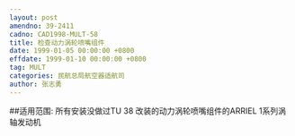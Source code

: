 ```yaml
---
layout: post
amendno: 39-2411
cadno: CAD1998-MULT-58
title: 检查动力涡轮喷嘴组件
date: 1999-01-05 00:00:00 +0800
effdate: 1999-01-10 00:00:00 +0800
tag: MULT
categories: 民航总局航空器适航司
author: 张志勇
---
```


##适用范围:
所有安装没做过TU 38 改装的动力涡轮喷嘴组件的ARRIEL 1系列涡轴发动机

